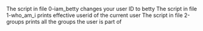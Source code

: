 The script in file 0-iam_betty changes your user ID to betty
The script in file 1-who_am_i prints effective userid of the current user
The script in file 2-groups prints all the groups the user is part of
